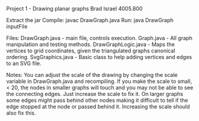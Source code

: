 Project 1 - Drawing planar graphs
Brad Israel
4005.800

Extract the jar
Compile: javac DrawGraph.java
Run: java DrawGraph inputFile

Files:
DrawGraph.java - main file, controls execution.
Graph.java - All graph manipulation and testing methods.
DrawGraphLogic.java - Maps the vertices to grid coordinates, given the triangulated graphs canonical ordering.
SvgGraphics.java - Basic class to help adding vertices and edges to an SVG file.

Notes:
You can adjust the scale of the drawing by changing the scale variable in DrawGraph.java and recompiling.
If you make the scale to small, < 20, the nodes in smaller graphs will touch and you may not be able to 
see the connecting edges. Just increase the scale to fix it. On larger graphs some edges might pass behind
other nodes making it difficult to tell if the edge stopped at the node or passed behind it. Increasing the 
scale should also fix this.